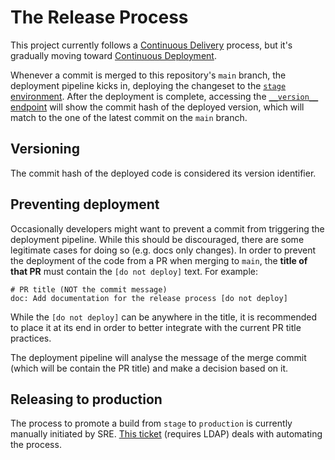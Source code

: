 # The Release Process

This project currently follows a [Continuous Delivery](https://en.wikipedia.org/wiki/Continuous_delivery) process, but it's gradually moving toward [Continuous Deployment](https://en.wikipedia.org/wiki/Continuous_deployment).

Whenever a commit is merged to this repository's `main` branch, the deployment pipeline kicks in, deploying the changeset to the [`stage` environment](../firefox.md#stage).
After the deployment is complete, accessing the [`__version__` endpoint](https://stage.merino.nonprod.cloudops.mozgcp.net/__version__) will show the commit hash of the deployed version, which will match to the one of the latest commit on the `main` branch.

## Versioning
The commit hash of the deployed code is considered its version identifier.

## Preventing deployment
Occasionally developers might want to prevent a commit from triggering the deployment pipeline. While this should be discouraged, there are some legitimate cases for doing so (e.g. docs only changes).
In order to prevent the deployment of the code from a PR when merging to `main`, the **title of that PR** must contain the `[do not deploy]` text. For example:

```
# PR title (NOT the commit message)
doc: Add documentation for the release process [do not deploy]
```

While the `[do not deploy]` can be anywhere in the title, it is recommended to place it at its end in order to better integrate with the current PR title practices.

The deployment pipeline will analyse the message of the merge commit (which will be contain the PR title) and make a decision based on it.

## Releasing to production
The process to promote a build from `stage` to `production` is currently manually initiated by SRE.
[This ticket](https://mozilla-hub.atlassian.net/browse/CONSVC-1566) (requires LDAP) deals with automating the process.
